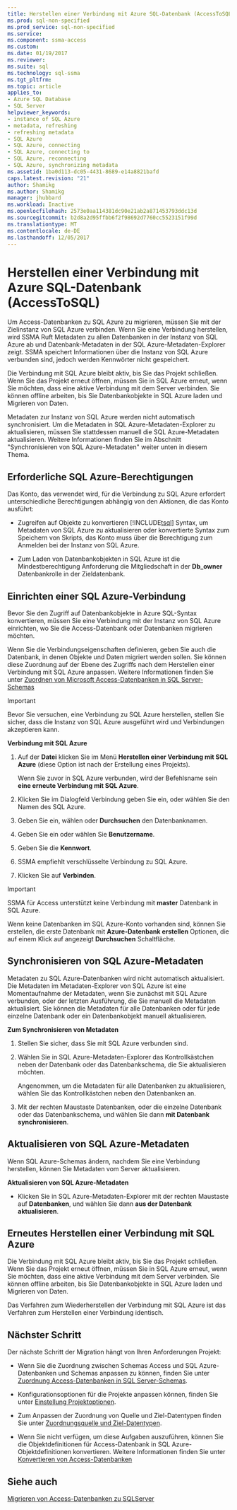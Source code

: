 ```yaml
---
title: Herstellen einer Verbindung mit Azure SQL-Datenbank (AccessToSQL) | Microsoft Docs
ms.prod: sql-non-specified
ms.prod_service: sql-non-specified
ms.service: 
ms.component: ssma-access
ms.custom: 
ms.date: 01/19/2017
ms.reviewer: 
ms.suite: sql
ms.technology: sql-ssma
ms.tgt_pltfrm: 
ms.topic: article
applies_to:
- Azure SQL Database
- SQL Server
helpviewer_keywords:
- instance of SQL Azure
- metadata, refreshing
- refreshing metadata
- SQL Azure
- SQL Azure, connecting
- SQL Azure, connecting to
- SQL Azure, reconnecting
- SQL Azure, synchronizing metadata
ms.assetid: 1ba0d113-dc05-4431-8689-e14a8821bafd
caps.latest.revision: "21"
author: Shamikg
ms.author: Shamikg
manager: jhubbard
ms.workload: Inactive
ms.openlocfilehash: 2573e0aa114381dc90e21ab2a871453793ddc13d
ms.sourcegitcommit: b2d8a2d95ffbb6f2f98692d7760cc5523151f99d
ms.translationtype: MT
ms.contentlocale: de-DE
ms.lasthandoff: 12/05/2017
---
```

# <a name="connecting-to-azure-sql-db-accesstosql"></a>Herstellen einer Verbindung mit Azure SQL-Datenbank (AccessToSQL)
Um Access-Datenbanken zu SQL Azure zu migrieren, müssen Sie mit der Zielinstanz von SQL Azure verbinden. Wenn Sie eine Verbindung herstellen, wird SSMA Ruft Metadaten zu allen Datenbanken in der Instanz von SQL Azure ab und Datenbank-Metadaten in der SQL Azure-Metadaten-Explorer zeigt. SSMA speichert Informationen über die Instanz von SQL Azure verbunden sind, jedoch werden Kennwörter nicht gespeichert.  
  
Die Verbindung mit SQL Azure bleibt aktiv, bis Sie das Projekt schließen. Wenn Sie das Projekt erneut öffnen, müssen Sie in SQL Azure erneut, wenn Sie möchten, dass eine aktive Verbindung mit dem Server verbinden. Sie können offline arbeiten, bis Sie Datenbankobjekte in SQL Azure laden und Migrieren von Daten.  
  
Metadaten zur Instanz von SQL Azure werden nicht automatisch synchronisiert. Um die Metadaten in SQL Azure-Metadaten-Explorer zu aktualisieren, müssen Sie stattdessen manuell die SQL Azure-Metadaten aktualisieren. Weitere Informationen finden Sie im Abschnitt "Synchronisieren von SQL Azure-Metadaten" weiter unten in diesem Thema.  
  
## <a name="required-sql-azure-permissions"></a>Erforderliche SQL Azure-Berechtigungen  
Das Konto, das verwendet wird, für die Verbindung zu SQL Azure erfordert unterschiedliche Berechtigungen abhängig von den Aktionen, die das Konto ausführt:  
  
-   Zugreifen auf Objekte zu konvertieren [!INCLUDE[tsql](../../includes/tsql_md.md)] Syntax, um Metadaten von SQL Azure zu aktualisieren oder konvertierte Syntax zum Speichern von Skripts, das Konto muss über die Berechtigung zum Anmelden bei der Instanz von SQL Azure.  
  
-   Zum Laden von Datenbankobjekten in SQL Azure ist die Mindestberechtigung Anforderung die Mitgliedschaft in der **Db_owner** Datenbankrolle in der Zieldatenbank.  
  
## <a name="establishing-a-sql-azure-connection"></a>Einrichten einer SQL Azure-Verbindung  
Bevor Sie den Zugriff auf Datenbankobjekte in Azure SQL-Syntax konvertieren, müssen Sie eine Verbindung mit der Instanz von SQL Azure einrichten, wo Sie die Access-Datenbank oder Datenbanken migrieren möchten.  
  
Wenn Sie die Verbindungseigenschaften definieren, geben Sie auch die Datenbank, in denen Objekte und Daten migriert werden sollen. Sie können diese Zuordnung auf der Ebene des Zugriffs nach dem Herstellen einer Verbindung mit SQL Azure anpassen. Weitere Informationen finden Sie unter [Zuordnen von Microsoft Access-Datenbanken in SQL Server-Schemas](http://msdn.microsoft.com/en-us/69bee937-7b2c-49ee-8866-7518c683fad4)  
  
> [!IMPORTANT]  
> Bevor Sie versuchen, eine Verbindung zu SQL Azure herstellen, stellen Sie sicher, dass die Instanz von SQL Azure ausgeführt wird und Verbindungen akzeptieren kann.  
  
**Verbindung mit SQL Azure**  
  
1.  Auf der **Datei** klicken Sie im Menü **Herstellen einer Verbindung mit SQL Azure** (diese Option ist nach der Erstellung eines Projekts).  
  
    Wenn Sie zuvor in SQL Azure verbunden, wird der Befehlsname sein **eine erneute Verbindung mit SQL Azure**.  
  
2.  Klicken Sie im Dialogfeld Verbindung geben Sie ein, oder wählen Sie den Namen des SQL Azure.  
  
3.  Geben Sie ein, wählen oder **Durchsuchen** den Datenbanknamen.  
  
4.  Geben Sie ein oder wählen Sie **Benutzername**.  
  
5.  Geben Sie die **Kennwort**.  
  
6.  SSMA empfiehlt verschlüsselte Verbindung zu SQL Azure.  
  
7.  Klicken Sie auf **Verbinden**.  
  
> [!IMPORTANT]  
> SSMA für Access unterstützt keine Verbindung mit **master** Datenbank in SQL Azure.  
  
Wenn keine Datenbanken im SQL Azure-Konto vorhanden sind, können Sie erstellen, die erste Datenbank mit **Azure-Datenbank erstellen** Optionen, die auf einem Klick auf angezeigt **Durchsuchen** Schaltfläche.  
  
## <a name="synchronizing-sql-azure-metadata"></a>Synchronisieren von SQL Azure-Metadaten  
Metadaten zu SQL Azure-Datenbanken wird nicht automatisch aktualisiert. Die Metadaten im Metadaten-Explorer von SQL Azure ist eine Momentaufnahme der Metadaten, wenn Sie zunächst mit SQL Azure verbunden, oder der letzten Ausführung, die Sie manuell die Metadaten aktualisiert. Sie können die Metadaten für alle Datenbanken oder für jede einzelne Datenbank oder ein Datenbankobjekt manuell aktualisieren.  
  
**Zum Synchronisieren von Metadaten**  
  
1.  Stellen Sie sicher, dass Sie mit SQL Azure verbunden sind.  
  
2.  Wählen Sie in SQL Azure-Metadaten-Explorer das Kontrollkästchen neben der Datenbank oder das Datenbankschema, die Sie aktualisieren möchten.  
  
    Angenommen, um die Metadaten für alle Datenbanken zu aktualisieren, wählen Sie das Kontrollkästchen neben den Datenbanken an.  
  
3.  Mit der rechten Maustaste Datenbanken, oder die einzelne Datenbank oder das Datenbankschema, und wählen Sie dann **mit Datenbank synchronisieren**.  
  
## <a name="refreshing-sql-azure-metadata"></a>Aktualisieren von SQL Azure-Metadaten  
Wenn SQL Azure-Schemas ändern, nachdem Sie eine Verbindung herstellen, können Sie Metadaten vom Server aktualisieren.  
  
**Aktualisieren von SQL Azure-Metadaten**  
  
-   Klicken Sie in SQL Azure-Metadaten-Explorer mit der rechten Maustaste auf **Datenbanken**, und wählen Sie dann **aus der Datenbank aktualisieren**.  
  
## <a name="reconnecting-to-sql-azure"></a>Erneutes Herstellen einer Verbindung mit SQL Azure  
Die Verbindung mit SQL Azure bleibt aktiv, bis Sie das Projekt schließen. Wenn Sie das Projekt erneut öffnen, müssen Sie in SQL Azure erneut, wenn Sie möchten, dass eine aktive Verbindung mit dem Server verbinden. Sie können offline arbeiten, bis Sie Datenbankobjekte in SQL Azure laden und Migrieren von Daten.  
  
Das Verfahren zum Wiederherstellen der Verbindung mit SQL Azure ist das Verfahren zum Herstellen einer Verbindung identisch.  
  
## <a name="next-step"></a>Nächster Schritt  
Der nächste Schritt der Migration hängt von Ihren Anforderungen Projekt:  
  
-   Wenn Sie die Zuordnung zwischen Schemas Access und SQL Azure-Datenbanken und Schemas anpassen zu können, finden Sie unter [Zuordnung Access-Datenbanken in SQL Server-Schemas](http://msdn.microsoft.com/en-us/69bee937-7b2c-49ee-8866-7518c683fad4).  
  
-   Konfigurationsoptionen für die Projekte anpassen können, finden Sie unter [Einstellung Projektoptionen](http://msdn.microsoft.com/en-us/0a7304df-2f35-4453-96ef-7ac83dea1167).  
  
-   Zum Anpassen der Zuordnung von Quelle und Ziel-Datentypen finden Sie unter [Zuordnungsquelle und Ziel-Datentypen](http://msdn.microsoft.com/en-us/b362a075-16e7-423f-b63f-e1e9f02844a9).  
  
-   Wenn Sie nicht verfügen, um diese Aufgaben auszuführen, können Sie die Objektdefinitionen für Access-Datenbank in SQL Azure-Objektdefinitionen konvertieren. Weitere Informationen finden Sie unter [Konvertieren von Access-Datenbanken](http://msdn.microsoft.com/en-us/e0ef67bf-80a6-4e6c-a82d-5d46e0623c6c)  
  
## <a name="see-also"></a>Siehe auch  
[Migrieren von Access-Datenbanken zu SQLServer](http://msdn.microsoft.com/en-us/76a3abcf-2998-4712-9490-fe8d872c89ca)  
  
